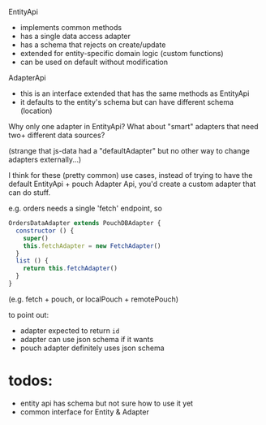 EntityApi
  - implements common methods
  - has a single data access adapter
  - has a schema that rejects on create/update
  - extended for entity-specific domain logic (custom functions)
  - can be used on default without modification

AdapterApi
  - this is an interface extended that has the same methods as EntityApi
  - it defaults to the entity's schema but can have different schema (location)

Why only one adapter in EntityApi? What about "smart" adapters that need two+ different data sources?

(strange that js-data had a "defaultAdapter" but no other way to change adapters externally...)

I think for these (pretty common) use cases, instead of trying to have the default
EntityApi + pouch Adapter Api, you'd create a custom adapter that can do stuff.

e.g. orders needs a single 'fetch' endpoint, so

```js
OrdersDataAdapter extends PouchDBAdapter {
  constructor () {
    super()
    this.fetchAdapter = new FetchAdapter()
  }
  list () {
    return this.fetchAdapter()
  }
}
```

(e.g. fetch + pouch, or localPouch + remotePouch)

to point out:
- adapter expected to return `id`
- adapter can use json schema if it wants
- pouch adapter definitely uses json schema


# todos:
- entity api has schema but not sure how to use it yet
- common interface for Entity & Adapter
